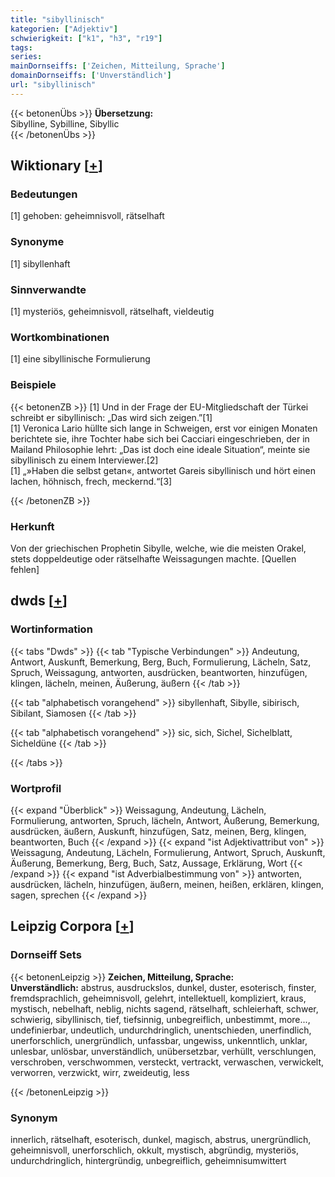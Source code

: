 ```yaml
---
title: "sibyllinisch"
kategorien: ["Adjektiv"]
schwierigkeit: ["k1", "h3", "r19"]
tags:
series:
mainDornseiffs: ['Zeichen, Mitteilung, Sprache']
domainDornseiffs: ['Unverständlich']
url: "sibyllinisch"
---
```


{{< betonenÜbs >}}
**Übersetzung:**  
Sibylline, Sybilline, Sibyllic  
{{< /betonenÜbs >}}

## Wiktionary [[+](https://de.wiktionary.org/wiki/sibyllinisch)]

### Bedeutungen
[1] gehoben: geheimnisvoll, rätselhaft  

### Synonyme
[1] sibyllenhaft  

### Sinnverwandte
[1] mysteriös, geheimnisvoll, rätselhaft, vieldeutig  

### Wortkombinationen
[1] eine sibyllinische Formulierung  

### Beispiele
{{< betonenZB >}}
[1] Und in der Frage der EU-Mitgliedschaft der Türkei schreibt er sibyllinisch: „Das wird sich zeigen.”[1]  
[1] Veronica Lario hüllte sich lange in Schweigen, erst vor einigen Monaten berichtete sie, ihre Tochter habe sich bei Cacciari eingeschrieben, der in Mailand Philosophie lehrt: „Das ist doch eine ideale Situation“, meinte sie sibyllinisch zu einem Interviewer.[2]  
[1] „»Haben die selbst getan«, antwortet Gareis sibyllinisch und hört einen lachen, höhnisch, frech, meckernd.“[3]  

{{< /betonenZB >}}
### Herkunft
Von der griechischen Prophetin Sibylle, welche, wie die meisten Orakel, stets doppeldeutige oder rätselhafte Weissagungen machte. [Quellen fehlen]  



## dwds [[+](https://www.dwds.de/wb/sibyllinisch)]

### Wortinformation
{{< tabs "Dwds" >}}
{{< tab "Typische Verbindungen" >}}
Andeutung, Antwort, Auskunft, Bemerkung, Berg, Buch, Formulierung, Lächeln, Satz, Spruch, Weissagung, antworten, ausdrücken, beantworten, hinzufügen, klingen, lächeln, meinen, Äußerung, äußern
{{< /tab >}}

{{< tab "alphabetisch vorangehend" >}}
sibyllenhaft, Sibylle, sibirisch, Sibilant, Siamosen
{{< /tab >}}

{{< tab "alphabetisch vorangehend" >}}
sic, sich, Sichel, Sichelblatt, Sicheldüne
{{< /tab >}}

{{< /tabs >}}

### Wortprofil
{{< expand "Überblick" >}} Weissagung, Andeutung, Lächeln, Formulierung, antworten, Spruch, lächeln, Antwort, Äußerung, Bemerkung, ausdrücken, äußern, Auskunft, hinzufügen, Satz, meinen, Berg, klingen, beantworten, Buch {{< /expand >}}
{{< expand "ist Adjektivattribut von" >}} Weissagung, Andeutung, Lächeln, Formulierung, Antwort, Spruch, Auskunft, Äußerung, Bemerkung, Berg, Buch, Satz, Aussage, Erklärung, Wort {{< /expand >}}
{{< expand "ist Adverbialbestimmung von" >}} antworten, ausdrücken, lächeln, hinzufügen, äußern, meinen, heißen, erklären, klingen, sagen, sprechen {{< /expand >}}

## Leipzig Corpora [[+](https://corpora.uni-leipzig.de/en/res?word=sibyllinisch&corpusId=deu_newscrawl-public_2018)]

### Dornseiff Sets
{{< betonenLeipzig >}}
**Zeichen, Mitteilung, Sprache:**  
**Unverständlich:** abstrus, ausdruckslos, dunkel, duster, esoterisch, finster, fremdsprachlich, geheimnisvoll, gelehrt, intellektuell, kompliziert, kraus, mystisch, nebelhaft, neblig, nichts sagend, rätselhaft, schleierhaft, schwer, schwierig, sibyllinisch, tief, tiefsinnig, unbegreiflich, unbestimmt, more..., undefinierbar, undeutlich, undurchdringlich, unentschieden, unerfindlich, unerforschlich, unergründlich, unfassbar, ungewiss, unkenntlich, unklar, unlesbar, unlösbar, unverständlich, unübersetzbar, verhüllt, verschlungen, verschroben, verschwommen, versteckt, vertrackt, verwaschen, verwickelt, verworren, verzwickt, wirr, zweideutig, less  

{{< /betonenLeipzig >}}

### Synonym
innerlich, rätselhaft, esoterisch, dunkel, magisch, abstrus, unergründlich, geheimnisvoll, unerforschlich, okkult, mystisch, abgründig, mysteriös, undurchdringlich, hintergründig, unbegreiflich, geheimnisumwittert

